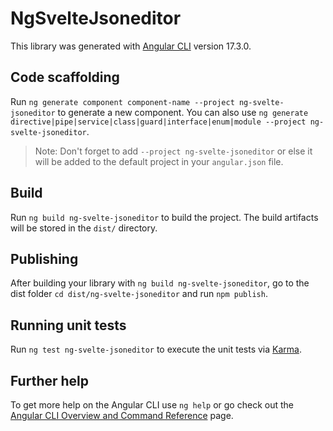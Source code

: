 # NgSvelteJsoneditor

This library was generated with [Angular CLI](https://github.com/angular/angular-cli) version 17.3.0.

## Code scaffolding

Run `ng generate component component-name --project ng-svelte-jsoneditor` to generate a new component. You can also use `ng generate directive|pipe|service|class|guard|interface|enum|module --project ng-svelte-jsoneditor`.
> Note: Don't forget to add `--project ng-svelte-jsoneditor` or else it will be added to the default project in your `angular.json` file. 

## Build

Run `ng build ng-svelte-jsoneditor` to build the project. The build artifacts will be stored in the `dist/` directory.

## Publishing

After building your library with `ng build ng-svelte-jsoneditor`, go to the dist folder `cd dist/ng-svelte-jsoneditor` and run `npm publish`.

## Running unit tests

Run `ng test ng-svelte-jsoneditor` to execute the unit tests via [Karma](https://karma-runner.github.io).

## Further help

To get more help on the Angular CLI use `ng help` or go check out the [Angular CLI Overview and Command Reference](https://angular.io/cli) page.
